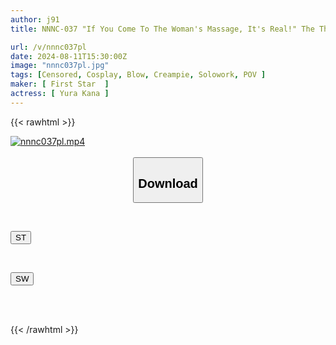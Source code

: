 ```yaml
---
author: j91
title: NNNC-037 "If You Come To The Woman's Massage, It's Real!" The Therapist Fucks You Raw During A Massage And You Fall In Love With Your Dick! A Super-mansexy Gal Who Becomes A Convenient Woman And Gets Creampied Many Times, Yura Kana

url: /v/nnnc037pl
date: 2024-08-11T15:30:00Z
image: "nnnc037pl.jpg"
tags: [Censored, Cosplay, Blow, Creampie, Solowork, POV	]
maker: [ First Star  ]
actress: [ Yura Kana ]
---
```



{{< rawhtml >}}

<div class="video" data-videoid="QKdkL0k0y9I0YvX">
    <a href="javascript:;">
        <img src="/v/nnnc037pl/nnnc037pl.jpg" width="WIDTH" height="HEIGHT" alt="nnnc037pl.mp4" loading="lazy">
    </a>
</div>

<script type="text/javascript" src="https://j91.asia/asset/on-demand-st.js"></script>

<br>
  <link rel="stylesheet" href="https://j91.asia/asset/bs5.css">
  
  <center>
  <button class="btn btn-primary" type="button" data-bs-toggle="collapse" data-bs-target=".multi-collapse" aria-expanded="false" aria-controls="multiCollapseExample1 multiCollapseExample2"><h2>Download</h2></button></center>
</p>
<div class="row">
  <div class="col">
    <div class="collapse multi-collapse" id="multiCollapseExample1">
      <div class="card card-body">
	      	      <br>
<div class="buttons">  
<p><a href="/v/nnnc037pl/st.html" target="_blank"><button class="btn-hover color-3"><i class="fa fa-download"></i> ST</button></a></p></div>
    </div>
  </div>
</div>
  <div class="col">
    <div class="collapse multi-collapse" id="multiCollapseExample2">
      <div class="card card-body">
	      <br>
<div class="buttons">
<p><a href="/v/nnnc037pl/sw.html" target="_blank"><button class="btn-hover color-2"><i class="fa fa-download"></i> SW</button></a></p></div>
<br><br>
      </div>
    </div>
  </div>
</div>

{{< /rawhtml >}}